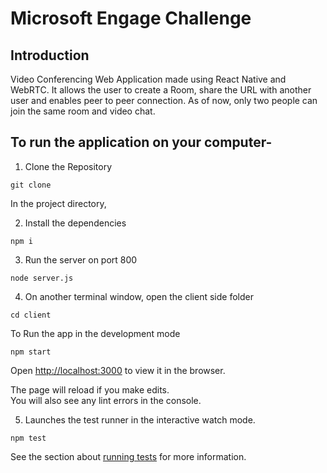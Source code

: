# Microsoft Engage Challenge

## Introduction
Video Conferencing Web Application made using React Native and WebRTC.
It allows the user to create a Room, share the URL with another user and enables peer to peer connection. As of now, only two people can join the same room and video chat.

## To run the application on your computer-

1. Clone the Repository
```
git clone 
```

In the project directory,

2. Install the dependencies
```
npm i
```

3. Run the server on port 800
```
node server.js
```

4. On another terminal window, open the client side folder
```
cd client
```
To Run the app in the development mode
```
npm start
```

Open [http://localhost:3000](http://localhost:3000) to view it in the browser.

The page will reload if you make edits.\
You will also see any lint errors in the console.

5. Launches the test runner in the interactive watch mode.
```
npm test
```
See the section about [running tests](https://facebook.github.io/create-react-app/docs/running-tests) for more information.
